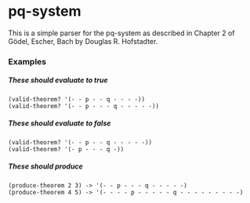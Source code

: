 # pq-system

This is a simple parser for the pq-system as described in Chapter 2 of
Gödel, Escher, Bach by Douglas R. Hofstadter.

### Examples

##### These should evaluate to true
    (valid-theorem? '(- - p - - q - - - -))
    (valid-theorem? '(- - p - - - q - - - - -))

##### These should evaluate to false
    (valid-theorem? '(- - p - - q - - - - -))
    (valid-theorem? '(- p - - - q -))

##### These should produce
    (produce-theorem 2 3) -> '(- - p - - - q - - - - -)
    (produce-theorem 4 5) -> '(- - - - p - - - - - q - - - - - - - - -)
